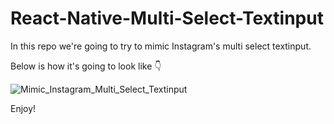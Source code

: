 # React-Native-Multi-Select-Textinput
In this repo we're going to try to mimic Instagram's multi select textinput.

Below is how it's going to look like 👇

![Mimic_Instagram_Multi_Select_Textinput](https://user-images.githubusercontent.com/96220613/171796293-b975807b-68ae-40bb-b32a-1669622c4c02.gif)

Enjoy!

